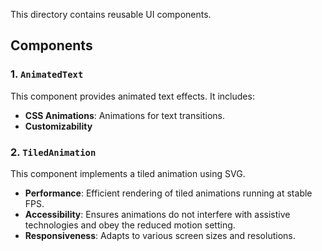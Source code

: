 This directory contains reusable UI components.

## Components

### 1. `AnimatedText`

This component provides animated text effects. It includes:

- **CSS Animations**: Animations for text transitions.
- **Customizability**

### 2. `TiledAnimation`

This component implements a tiled animation using SVG.

- **Performance**: Efficient rendering of tiled animations running at stable FPS.
- **Accessibility**: Ensures animations do not interfere with assistive technologies and obey the reduced motion
  setting.
- **Responsiveness**: Adapts to various screen sizes and resolutions.

